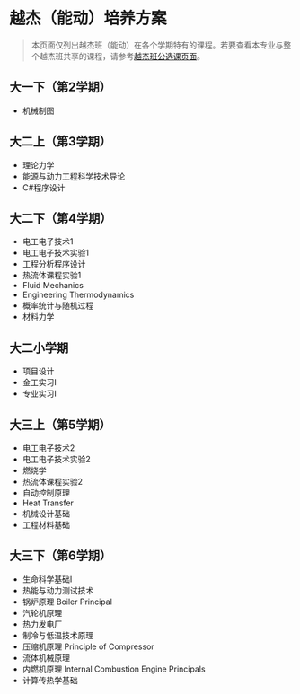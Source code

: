 # 越杰（能动）培养方案
> 本页面仅列出越杰班（能动）在各个学期特有的课程。若要查看本专业与整个越杰班共享的课程，请参考[越杰班公选课页面](/program/yuejie)。

## 大一下（第2学期）
- 机械制图

## 大二上（第3学期）
- 理论力学
- 能源与动力工程科学技术导论
- C#程序设计

## 大二下（第4学期）
- 电工电子技术1
- 电工电子技术实验1
- 工程分析程序设计
- 热流体课程实验1
- Fluid Mechanics
- Engineering Thermodynamics
- 概率统计与随机过程
- 材料力学

## 大二小学期
- 项目设计
- 金工实习Ⅰ
- 专业实习Ⅰ

## 大三上（第5学期）
- 电工电子技术2
- 电工电子技术实验2
- 燃烧学
- 热流体课程实验2
- 自动控制原理 
- Heat Transfer
- 机械设计基础
- 工程材料基础

## 大三下（第6学期）
- 生命科学基础I
- 热能与动力测试技术
- 锅炉原理 Boiler Principal
- 汽轮机原理
- 热力发电厂
- 制冷与低温技术原理
- 压缩机原理 Principle of Compressor
- 流体机械原理
- 内燃机原理 Internal Combustion Engine Principals
- 计算传热学基础

